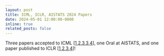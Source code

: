 ```yaml
---
layout: post
title: ICML, ICLR, AISTATS 2024 Papers
date: 2024-05-01 12:00:00-0000
inline: true
related_posts: false
---
```


Three papers accepted to ICML [<a href="cgd" target="_blank">1</a>,<a href="https://timrudner.com/pacllm" target="_blank">2</a>,<a href="bayespos" target="_blank">3</a>,<a href="gap" target="_blank">3</a>,<a href="bayesopt" target="_blank">4</a>], one Oral at AISTATS, and one paper published to ICLR [<a href="https://timrudner.com/pacllm" target="_blank">1</a>,<a href="bayespos" target="_blank">2</a>,<a href="gap" target="_blank">3</a>,<a href="bayesopt" target="_blank">4</a>]!